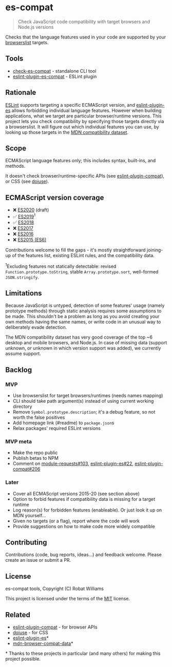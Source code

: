 # es-compat

> Check JavaScript code compatibility with target browsers and Node.js versions

Checks that the language features used in your code are supported by your [browserslist](https://github.com/browserslist/browserslist) targets.

## Tools

- [check-es-compat](/packages/check-es-compat/README.md) - standalone CLI tool
- [eslint-plugin-es-compat](/packages/eslint-plugin-es-compat/README.md) - ESLint plugin

## Rationale

[ESLint](https://eslint.org) supports targeting a specific ECMAScript version, and [eslint-plugin-es](https://github.com/mysticatea/eslint-plugin-es) allows forbidding individual language features. However when building applications, what we target are particular browser/runtime versions. This project lets you check compatibility by specifying those targets directly via a browserslist. It will figure out which individual features you can use, by looking up those targets in the [MDN compatibility dataset](https://github.com/mdn/browser-compat-data).

## Scope

ECMAScript language features only; this includes syntax, built-ins, and methods.

It doesn't check browser/runtime-specific APIs (see [eslint-plugin-compat](https://github.com/amilajack/eslint-plugin-compat)), or CSS (see [doiuse](https://github.com/anandthakker/doiuse)).

## ECMAScript version coverage

- ❌ [ES2020](https://v8.dev/features/tags/es2020) (draft)
- ✅ [ES2019](https://flaviocopes.com/es2019)<sup>1</sup>
- ✅ [ES2018](https://flaviocopes.com/es2018)
- ❌ [ES2017](https://flaviocopes.com/es2017)
- ❌ [ES2016](https://flaviocopes.com/es2016)
- ❌ [ES2015 (ES6)](https://flaviocopes.com/es6)

Contributions welcome to fill the gaps - it's mostly straightforward joining-up of the features list, existing ESLint rules, and the compatibility data.

<sup>1</sup>Excluding features not statically detectable: revised `Function.prototype.toString`, stable `Array.prototype.sort`, well-formed `JSON.stringify`.

## Limitations

Because JavaScript is untyped, detection of some features' usage (namely prototype methods) through static analysis requires some assumptions to be made. This shouldn't be a problem as long as you avoid creating your own methods having the same names, or write code in an unusual way to deliberately evade detection.

The MDN compatibility dataset has very good coverage of the top ~6 desktop and mobile browsers, and Node.js. In case of missing data (support unknown, or unknown in which version support was added), we currently assume support.

## Backlog

### MVP

- Use browserslist for target browsers/runtimes (needs names mapping)
- CLI should take path argument(s) instead of using current working directory
- Remove `Symbol.prototype.description`; it's a debug feature, so not worth the false positives
- Add homepage link (#readme) to `package.json`s
- Relax packages' required ESLint versions

### MVP meta

- Make the repo public
- Publish betas to NPM
- Comment on [module-requests#103](https://github.com/sindresorhus/module-requests/issues/103), [eslint-plugin-es#22](https://github.com/mysticatea/eslint-plugin-es/issues/22), [eslint-plugin-compat#206](https://github.com/amilajack/eslint-plugin-compat/issues/206)

### Later

- Cover all ECMAScript versions 2015-20 (see section above)
- Option to forbid features if compatibility data is missing for a target runtime
- Log reason(s) for forbidden features (enableable). Or just look it up on MDN yourself...
- Given no targets (or a flag), report where the code will work
- Provide suggestions on how to make code more widely compatible

## Contributing

Contributions (code, bug reports, ideas...) and feedback welcome. Please create an issue or submit a PR.

## License

es-compat tools, Copyright (C) Robat Williams

This project is licensed under the terms of the [MIT](https://choosealicense.com/licenses/mit) license.

## Related

- [eslint-plugin-compat](https://github.com/amilajack/eslint-plugin-compat) - for browser APIs
- [doiuse](https://github.com/anandthakker/doiuse) - for CSS
- [eslint-plugin-es](https://github.com/mysticatea/eslint-plugin-es)\*
- [mdn-browser-compat-data](https://github.com/mdn/browser-compat-data)\*

\* Thanks to these projects in particular (and many others) for making this project possible.
